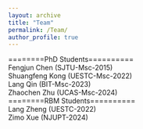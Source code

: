 ```yaml
---
layout: archive
title: "Team"
permalink: /Team/
author_profile: true
---
```


========PhD Students==========  
Fengjun Chen     (SJTU-Msc-2015)  
Shuangfeng Kong  (UESTC-Msc-2022)  
Lang Qin         (BIT-Msc-2023)  
Zhaochen Zhu     (UCAS-Msc-2024)  
========RBM Students==========  
Lang Zheng       (UESTC-2022)  
Zimo Xue         (NJUPT-2024)

